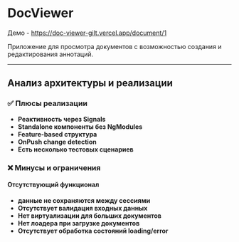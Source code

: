 # DocViewer

Демо - https://doc-viewer-gilt.vercel.app/document/1

Приложение для просмотра документов с возможностью создания и редактирования аннотаций.


---

## Анализ архитектуры и реализации

### ✅ Плюсы реализации

- **Реактивность через Signals**
- **Standalone компоненты без NgModules**
- **Feature-based структура**
- **OnPush change detection**
- **Есть несколько тестовых сценариев**

### ❌ Минусы и ограничения

#### **Отсутствующий функционал**

- **данные не сохраняются между сессиями**
- **Отсутствует валидация входных данных**
- **Нет виртуализации для больших документов**
- **Нет лоадера при загрузке документов**
- **Отсутствует обработка состояний loading/error**
